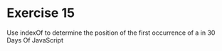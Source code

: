 # Exercise 15
Use indexOf to determine the position of the first occurrence of a in 30 Days Of JavaScript